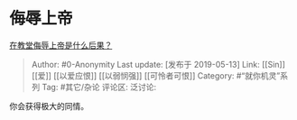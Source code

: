 # 侮辱上帝
[在教堂侮辱上帝是什么后果？](https://www.zhihu.com/question/323876858/answer/681842459)

> Author: #0-Anonymity
> Last update: [发布于 2019-05-13]
> Link: [[Sin]] [[爱]] [[以爱应恨]] [[以弱悯强]] [[可怜者可恨]]
> Category: #“就你机灵”系列
> Tag: #其它/杂论
> 评论区:
> 泛讨论:

你会获得极大的同情。
